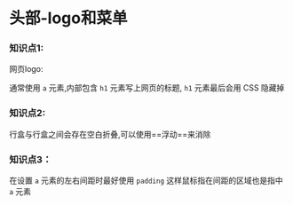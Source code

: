 # 头部-logo和菜单

### 知识点1:

网页logo:

通常使用 `a` 元素,内部包含 `h1` 元素写上网页的标题, `h1` 元素最后会用 CSS 隐藏掉

### 知识点2:

行盒与行盒之间会存在空白折叠,可以使用==浮动==来消除

### 知识点3：

在设置 `a` 元素的左右间距时最好使用 `padding` 这样鼠标指在间距的区域也是指中 `a` 元素
